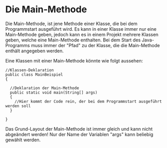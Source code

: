 # Die Main-Methode

Die Main-Methode, ist jene Methode einer Klasse, die bei dem Programmstart ausgeführt wird. Es kann in einer Klasse immer nur eine Main-Methode geben, jedoch kann es in einem Projekt mehrere Klassen geben, welche eine Main-Methode enthalten. Bei dem Start des Java-Programms muss immer der "Pfad" zu der Klasse, die die Main-Methode enthält angegeben werden.

Eine Klassen mit einer Main-Methode könnte wie folgt aussehen:

```
//Klassen-Deklaration
public class MainBeispiel
{
  
  //Deklaration der Main-Methode
  public static void main(String[] args)
  {
    //Hier kommt der Code rein, der bei dem Programmstart ausgeführt werden soll
  }
  
}
```
Das Grund-Layout der Main-Methode ist immer gleich und kann nicht abgeändert werden! Nur der Name der Variablen "args" kann beliebig gewählt werden.